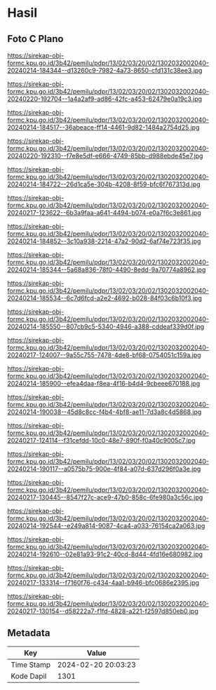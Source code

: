 # Hasil

## Foto C Plano

https://sirekap-obj-formc.kpu.go.id/3b42/pemilu/pdpr/13/02/03/20/02/1302032002040-20240214-184344--d13260c9-7982-4a73-8650-cfd131c38ee3.jpg

https://sirekap-obj-formc.kpu.go.id/3b42/pemilu/pdpr/13/02/03/20/02/1302032002040-20240220-192704--1a4a2af9-ad86-42fc-a453-62479e0a19c3.jpg

https://sirekap-obj-formc.kpu.go.id/3b42/pemilu/pdpr/13/02/03/20/02/1302032002040-20240214-184517--36abeace-ff14-4461-9d82-1484a2754d25.jpg

https://sirekap-obj-formc.kpu.go.id/3b42/pemilu/pdpr/13/02/03/20/02/1302032002040-20240220-192310--f7e8e5df-e666-4749-85bb-d988ebde45e7.jpg

https://sirekap-obj-formc.kpu.go.id/3b42/pemilu/pdpr/13/02/03/20/02/1302032002040-20240214-184722--26d1ca5e-304b-4208-8f59-bfc6f767313d.jpg

https://sirekap-obj-formc.kpu.go.id/3b42/pemilu/pdpr/13/02/03/20/02/1302032002040-20240217-123622--6b3a9faa-a641-4494-b074-e0a7f6c3e861.jpg

https://sirekap-obj-formc.kpu.go.id/3b42/pemilu/pdpr/13/02/03/20/02/1302032002040-20240214-184852--3c10a938-2214-47a2-90d2-6af74e723f35.jpg

https://sirekap-obj-formc.kpu.go.id/3b42/pemilu/pdpr/13/02/03/20/02/1302032002040-20240214-185344--5a68a836-78f0-4490-8edd-9a70774a8962.jpg

https://sirekap-obj-formc.kpu.go.id/3b42/pemilu/pdpr/13/02/03/20/02/1302032002040-20240214-185534--6c7d6fcd-a2e2-4692-b028-84f03c6b10f3.jpg

https://sirekap-obj-formc.kpu.go.id/3b42/pemilu/pdpr/13/02/03/20/02/1302032002040-20240214-185550--807cb9c5-5340-4946-a388-cddeaf339d0f.jpg

https://sirekap-obj-formc.kpu.go.id/3b42/pemilu/pdpr/13/02/03/20/02/1302032002040-20240217-124007--9a55c755-7478-4de8-bf68-0754051c159a.jpg

https://sirekap-obj-formc.kpu.go.id/3b42/pemilu/pdpr/13/02/03/20/02/1302032002040-20240214-185900--efea4daa-f8ea-4f16-b4d4-9cbeee670188.jpg

https://sirekap-obj-formc.kpu.go.id/3b42/pemilu/pdpr/13/02/03/20/02/1302032002040-20240214-190038--45d8c8cc-f4b4-4bf8-ae11-7d3a8c4d5868.jpg

https://sirekap-obj-formc.kpu.go.id/3b42/pemilu/pdpr/13/02/03/20/02/1302032002040-20240217-124114--f31cefdd-10c0-48e7-890f-f0a40c9005c7.jpg

https://sirekap-obj-formc.kpu.go.id/3b42/pemilu/pdpr/13/02/03/20/02/1302032002040-20240214-190117--a0575b75-900e-4f84-a07d-637d296f0a3e.jpg

https://sirekap-obj-formc.kpu.go.id/3b42/pemilu/pdpr/13/02/03/20/02/1302032002040-20240217-130445--8547f27c-ace9-47b0-858c-6fe980a3c56c.jpg

https://sirekap-obj-formc.kpu.go.id/3b42/pemilu/pdpr/13/02/03/20/02/1302032002040-20240214-192544--e249a814-9087-4ca4-a033-76154ca2a063.jpg

https://sirekap-obj-formc.kpu.go.id/3b42/pemilu/pdpr/13/02/03/20/02/1302032002040-20240214-192610--02e81a93-91c2-40cd-8d44-4fd16e680982.jpg

https://sirekap-obj-formc.kpu.go.id/3b42/pemilu/pdpr/13/02/03/20/02/1302032002040-20240217-133314--f7160f76-c434-4aa1-b946-bfc0686e2395.jpg

https://sirekap-obj-formc.kpu.go.id/3b42/pemilu/pdpr/13/02/03/20/02/1302032002040-20240217-130154--d58222a7-f1fd-4828-a221-f2597d850eb0.jpg


## Metadata

| Key        | Value               |
| ---------- | ------------------- |
| Time Stamp | 2024-02-20 20:03:23 |
| Kode Dapil | 1301                |



